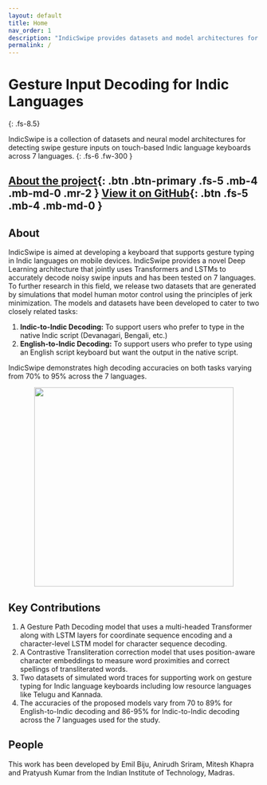 ```yaml
---
layout: default
title: Home
nav_order: 1
description: "IndicSwipe provides datasets and model architectures for decoding gesture inputs for swipe typing on touch keyboards for over 7 Indic languages."
permalink: /
---
```


# Gesture Input Decoding for Indic Languages
{: .fs-8.5}

IndicSwipe is a collection of datasets and neural model architectures for detecting swipe gesture inputs on touch-based Indic language keyboards across 7 languages.
{: .fs-6 .fw-300 }

[About the project](#about){: .btn .btn-primary .fs-5 .mb-4 .mb-md-0 .mr-2 } [View it on GitHub](https://github.com/emilbiju/indic_swipe){: .btn .fs-5 .mb-4 .mb-md-0 }
---

## About

IndicSwipe is aimed at developing a keyboard that supports gesture typing in Indic languages on mobile devices. IndicSwipe provides a novel Deep Learning architecture that jointly uses Transformers and LSTMs to accurately decode noisy swipe inputs and has been tested on 7 languages. To further research in this field, we release two datasets that are generated by simulations that model human motor control using the principles of jerk minimization. The models and datasets have been developed to cater to two closely related tasks:

1. **Indic-to-Indic Decoding:** To support users who prefer to type in the native Indic script (Devanagari, Bengali, etc.)
2. **English-to-Indic Decoding:** To support users who prefer to type using an English script keyboard but want the output in the native script.

IndicSwipe demonstrates high decoding accuracies on both tasks varying from 70% to 95% across the 7 languages.

<p align="center">
   <img src="assets/images/gesture_sample.jpg" width=400 height=400>
</p>

## Key Contributions

1. A Gesture Path Decoding model that uses a multi-headed Transformer along with LSTM layers for coordinate sequence encoding and a character-level LSTM model for character sequence decoding.
2. A Contrastive Transliteration correction model that uses position-aware character embeddings to measure word proximities and correct spellings of transliterated words.
3. Two datasets of simulated word traces for supporting work on gesture typing for Indic language keyboards including low resource languages like Telugu and Kannada.
4. The accuracies of the proposed models vary from 70 to 89% for English-to-Indic decoding and 86-95% for Indic-to-Indic decoding across the 7 languages used for the study.

## People

This work has been developed by Emil Biju, Anirudh Sriram, Mitesh Khapra and Pratyush Kumar from the Indian Institute of Technology, Madras.
